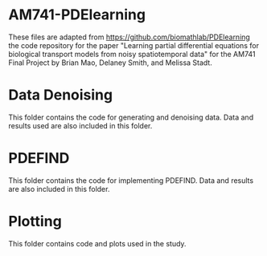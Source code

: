 # AM741-PDElearning
These files are adapted from https://github.com/biomathlab/PDElearning the code repository for the paper "Learning partial differential equations for biological transport models from noisy spatiotemporal data" for the AM741 Final Project by Brian Mao, Delaney Smith, and Melissa Stadt.


# Data Denoising
This folder contains the code for generating and denoising data. Data and results used are also included in this folder.

# PDEFIND
This folder contains the code for implementing PDEFIND. Data and results are also included in this folder.

# Plotting
This folder contains code and plots used in the study.
